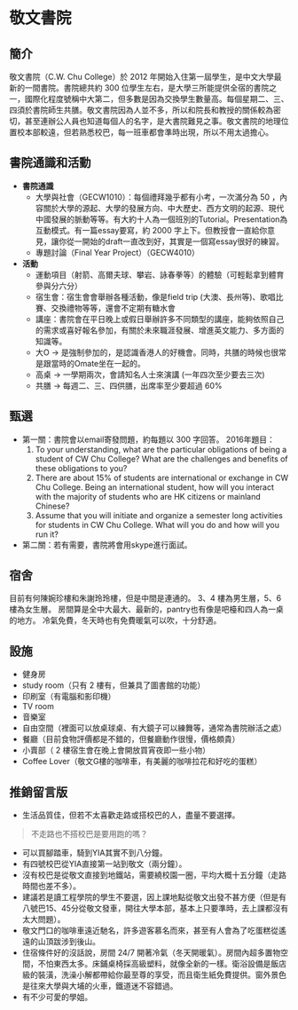 # 敬文書院

## 簡介

敬文書院（C.W. Chu College）於 2012 年開始入住第一屆學生，是中文大學最新的一間書院。書院總共約 300 位學生左右，是大學三所能提供全宿的書院之一，國際化程度號稱中大第二，但多數是因為交換學生數量高。每個星期二、三、四須於書院師生共膳。敬文書院因為人並不多，所以和院長和教授的關係較為密切，甚至連辦公人員也知道每個人的名字，是大書院難見之事。敬文書院的地理位置校本部較遠，但若熟悉校巴，每一班車都會準時出現，所以不用太過擔心。

## 書院通識和活動

* **書院通識**
  * 大學與社會（GECW1010）：每個禮拜幾乎都有小考，一次滿分為 50 ，內容關於大學的源起、大學的發展方向、中大歷史、西方文明的起源、現代中國發展的脈動等等。有大約十人為一個班別的Tutorial。Presentation為互動模式。有一篇essay要寫，約    2000 字上下。但教授會一直給你意見，讓你從一開始的draft一直改到好，其實是一個寫essay很好的練習。
  * 專題討論（Final Year Project）（GECW4010）
* **活動**
  * 運動項目（射箭、高爾夫球、攀岩、詠春拳等）的體驗（可輕鬆拿到體育參與分六分）
  * 宿生會：宿生會會舉辦各種活動，像是field trip \(大澳、長州等\)、歌唱比賽、交換禮物等等，還會不定期有糖水會
  * 講座：書院會在平日晚上或假日舉辦許多不同類型的講座，能夠依照自己的需求或喜好報名參加，有關於未來職涯發展、增進英文能力、多方面的知識等。
  * 大O → 是強制參加的，是認識香港人的好機會。同時，共膳的時候也很常是跟當時的Omate坐在一起的。
  * 高桌 → 一學期兩次，會請知名人士來演講 \(一年四次至少要去三次\)
  * 共膳 → 每週二、三、四供膳，出席率至少要超過 60%

## 甄選

* 第一關：書院會以email寄發問題，約每題以 300 字回答。 2016年題目：
  1. To your understanding, what are the particular obligations of being a student of CW Chu College?  What are the challenges and benefits of these obligations to you?
  2. There are about 15% of students are international or exchange in CW Chu College.  Being an international student, how will you interact with the majority of students who are HK citizens or mainland Chinese?
  3. Assume that you will initiate and organize a semester long activities for students in CW Chu College.  What will you do and how will you run it?
* 第二關：若有需要，書院將會用skype進行面試。

## 宿舍

目前有何陳婉珍樓和朱謝玲玲樓，但是中間是連通的。 3、4 樓為男生層，5、6 樓為女生層。 房間算是全中大最大、最新的，pantry也有像是吧檯和四人為一桌的地方。 冷氣免費，冬天時也有免費暖氣可以吹，十分舒適。

## 設施

* 健身房
* study room（只有 2 樓有，但兼具了圖書館的功能）
* 印刷室（有電腦和影印機）
* TV room
* 音樂室
* 自由空間（裡面可以放桌球桌、有大鏡子可以練舞等，通常為書院辦活之處）
* 餐廳（目前食物評價都是不錯的，但餐廳動作很慢，價格頗貴）
* 小賣部（ 2 樓宿生會在晚上會開放買宵夜即一些小物）
* Coffee Lover（敬文G樓的咖啡車，有美麗的咖啡拉花和好吃的蛋糕）

## 推銷留言版

* 生活品質佳，但若不太喜歡走路或搭校巴的人，盡量不要選擇。

> 不走路也不搭校巴是要用跑的嗎？

* 可以買腳踏車，騎到YIA其實不到八分鐘。
* 有四號校巴從YIA直接第一站到敬文（兩分鐘）。
* 沒有校巴是從敬文直接到地鐵站，需要繞校園一圈，平均大概十五分鐘（走路時間也差不多）。
* 建議若是讀工程學院的學生不要選，因上課地點從敬文出發不甚方便（但是有八號巴15、45分從敬文發車，開往大學本部，基本上只要準時，去上課都沒有太大問題）。
* 敬文門口的咖啡車遠近馳名，許多遊客慕名而來，甚至有人會為了吃蛋糕從遙遠的山頂跋涉到後山。
* 住宿條件好的沒話說，房間 24/7 開著冷氣（冬天開暖氣）。房間內超多置物空間，不怕東西太多。床鋪桌椅採高級塑料，就像全新的一樣。衛浴設備是飯店級的裝潢，洗澡小解都帶給你最至尊的享受，而且衛生紙免費提供。窗外景色是往來大學與大埔的火車，鐵道迷不容錯過。
* 有不少可愛的學姐。

